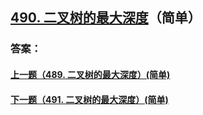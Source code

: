 ## [490. 二叉树的最大深度](https://leetcode-cn.com/problems/merge-two-sorted-lists/)（简单）





### 答案：



#### [上一题（489. 二叉树的最大深度）(简单)](https://github.com/sdwwld/leetCode/blob/master/src/main/java/com/wld/java/leetcode/leetCode0489.md)

#### [下一题（491. 二叉树的最大深度）(简单)](https://github.com/sdwwld/leetCode/blob/master/src/main/java/com/wld/java/leetcode/leetCode0491.md)